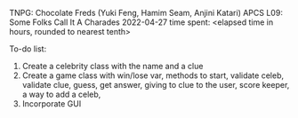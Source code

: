 TNPG: Chocolate Freds (Yuki Feng, Hamim Seam, Anjini Katari)
APCS
L09: Some Folks Call It A Charades
2022-04-27
time spent: <elapsed time in hours, rounded to nearest tenth>

To-do list:
1. Create a celebrity class with the name and a clue
2. Create a game class with win/lose var, methods to start, validate celeb, 
   validate clue, guess, get answer, giving to clue to the user, score keeper,
   a way to add a celeb, 
3. Incorporate GUI 